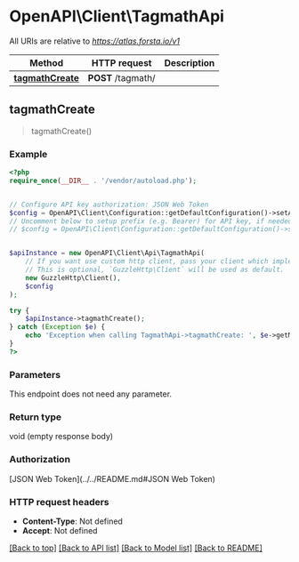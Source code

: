 # OpenAPI\Client\TagmathApi

All URIs are relative to *https://atlas.forsta.io/v1*

Method | HTTP request | Description
------------- | ------------- | -------------
[**tagmathCreate**](TagmathApi.md#tagmathCreate) | **POST** /tagmath/ | 



## tagmathCreate

> tagmathCreate()



### Example

```php
<?php
require_once(__DIR__ . '/vendor/autoload.php');


// Configure API key authorization: JSON Web Token
$config = OpenAPI\Client\Configuration::getDefaultConfiguration()->setApiKey('Authorization', 'YOUR_API_KEY');
// Uncomment below to setup prefix (e.g. Bearer) for API key, if needed
// $config = OpenAPI\Client\Configuration::getDefaultConfiguration()->setApiKeyPrefix('Authorization', 'Bearer');


$apiInstance = new OpenAPI\Client\Api\TagmathApi(
    // If you want use custom http client, pass your client which implements `GuzzleHttp\ClientInterface`.
    // This is optional, `GuzzleHttp\Client` will be used as default.
    new GuzzleHttp\Client(),
    $config
);

try {
    $apiInstance->tagmathCreate();
} catch (Exception $e) {
    echo 'Exception when calling TagmathApi->tagmathCreate: ', $e->getMessage(), PHP_EOL;
}
?>
```

### Parameters

This endpoint does not need any parameter.

### Return type

void (empty response body)

### Authorization

[JSON Web Token](../../README.md#JSON Web Token)

### HTTP request headers

- **Content-Type**: Not defined
- **Accept**: Not defined

[[Back to top]](#) [[Back to API list]](../../README.md#documentation-for-api-endpoints)
[[Back to Model list]](../../README.md#documentation-for-models)
[[Back to README]](../../README.md)

